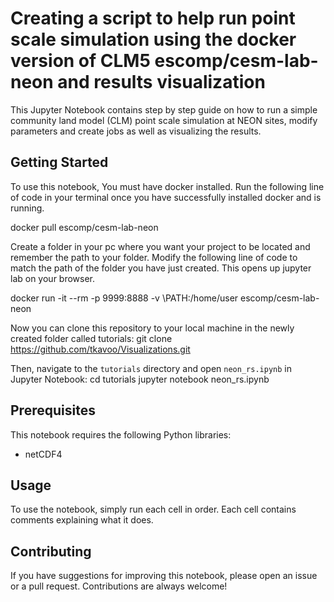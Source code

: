 # Creating a script to help run point scale simulation using the docker version of CLM5 escomp/cesm-lab-neon and results visualization
This Jupyter Notebook contains step by step guide on how to run a simple community land model (CLM) point scale simulation at NEON sites, modify parameters and create jobs as well as visualizing the results.

## Getting Started
To use this notebook, You must have docker installed.
Run the following line of code in your terminal once you have successfully installed docker and is running.

docker pull escomp/cesm-lab-neon

Create a folder in your pc where you want your project to be located and remember the path to your folder. Modify the following line of code to match the path of the folder you have just created. This opens up jupyter lab on your browser.

docker run -it --rm -p 9999:8888 -v \PATH:/home/user escomp/cesm-lab-neon


Now you can clone this repository to your local machine in the newly created folder called tutorials:
git clone https://github.com/tkavoo/Visualizations.git

Then, navigate to the `tutorials` directory and open `neon_rs.ipynb` in Jupyter Notebook:
cd tutorials
jupyter notebook neon_rs.ipynb

## Prerequisites
This notebook requires the following Python libraries:

- netCDF4

## Usage

To use the notebook, simply run each cell in order. Each cell contains comments explaining what it does.

## Contributing

If you have suggestions for improving this notebook, please open an issue or a pull request. Contributions are always welcome!

